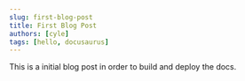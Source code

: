 ```yaml
---
slug: first-blog-post
title: First Blog Post
authors: [cyle]
tags: [hello, docusaurus]
---
```


This is a initial blog post in order to build and deploy the docs.
